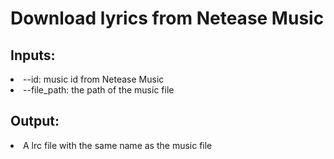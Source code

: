 <h1>Download lyrics from Netease Music</h1>
<h2>Inputs:</h2>
<li>--id: music id from Netease Music</li>
<li>--file_path: the path of the music file</li>
<h2>Output:</h2>
<li>A lrc file with the same name as the music file</li>